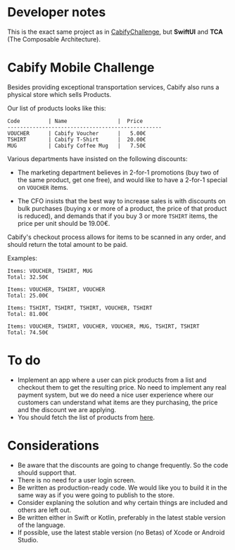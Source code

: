 # Developer notes

This is the exact same project as in [CabifyChallenge](https://github.com/marcosiracusano/CabifyChallenge), but **SwiftUI** and **TCA** (The Composable Architecture).

# Cabify Mobile Challenge

Besides providing exceptional transportation services, Cabify also runs a physical store which sells Products.

Our list of products looks like this:

``` 
Code         | Name                |  Price
-------------------------------------------------
VOUCHER      | Cabify Voucher      |   5.00€
TSHIRT       | Cabify T-Shirt      |  20.00€
MUG          | Cabify Coffee Mug   |   7.50€
```

Various departments have insisted on the following discounts:

 * The marketing department believes in 2-for-1 promotions (buy two of the same product, get one free), and would like to have a 2-for-1 special on `VOUCHER` items.

 * The CFO insists that the best way to increase sales is with discounts on bulk purchases (buying x or more of a product, the price of that product is reduced), and demands that if you buy 3 or more `TSHIRT` items, the price per unit should be 19.00€.

Cabify's checkout process allows for items to be scanned in any order, and should return the total amount to be paid.

Examples:

    Items: VOUCHER, TSHIRT, MUG
    Total: 32.50€

    Items: VOUCHER, TSHIRT, VOUCHER
    Total: 25.00€

    Items: TSHIRT, TSHIRT, TSHIRT, VOUCHER, TSHIRT
    Total: 81.00€

    Items: VOUCHER, TSHIRT, VOUCHER, VOUCHER, MUG, TSHIRT, TSHIRT
    Total: 74.50€


# To do
- Implement an app where a user can pick products from a list and checkout them to get the resulting price. No need to implement any real payment system, but we do need a nice user experience where our customers can understand what items are they purchasing, the price and the discount we are applying.
- You should fetch the list of products from [here](https://gist.githubusercontent.com/palcalde/6c19259bd32dd6aafa327fa557859c2f/raw/ba51779474a150ee4367cda4f4ffacdcca479887/Products.json).

# Considerations
- Be aware that the discounts are going to change frequently. So the code should support that.
- There is no need for a user login screen.
- Be written as production-ready code. We would like you to build it in the same way as if you were going to publish to the store.
- Consider explaning the solution and why certain things are included and others are left out.
- Be written either in Swift or Kotlin, preferably in the latest stable version of the language.
- If possible, use the latest stable version (no Betas) of Xcode or Android Studio.
